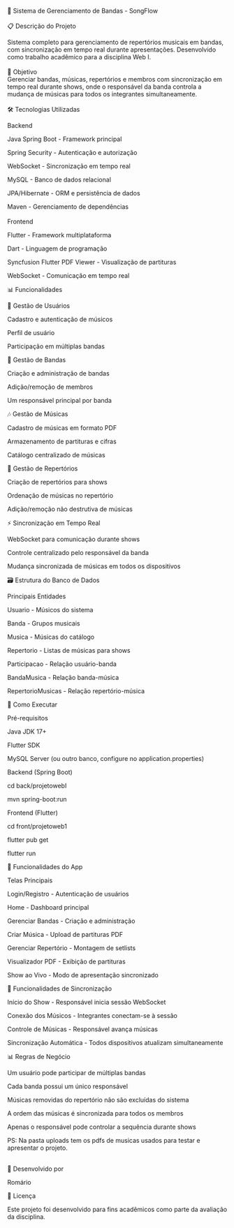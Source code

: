 🎵 Sistema de Gerenciamento de Bandas - SongFlow
<br>
<br>
📋 Descrição do Projeto

Sistema completo para gerenciamento de repertórios musicais em bandas, com sincronização em tempo real durante apresentações. Desenvolvido como trabalho acadêmico para a disciplina Web I.
<br>
<br>
🎯 Objetivo
<br>
Gerenciar bandas, músicas, repertórios e membros com sincronização em tempo real durante shows, onde o responsável da banda controla a mudança de músicas para todos os integrantes simultaneamente.
<br>
<br>
🛠️ Tecnologias Utilizadas

Backend

Java Spring Boot - Framework principal

Spring Security - Autenticação e autorização

WebSocket - Sincronização em tempo real

MySQL - Banco de dados relacional

JPA/Hibernate - ORM e persistência de dados

Maven - Gerenciamento de dependências
<br>
<br>
Frontend

Flutter - Framework multiplataforma

Dart - Linguagem de programação

Syncfusion Flutter PDF Viewer - Visualização de partituras

WebSocket - Comunicação em tempo real



📊 Funcionalidades


👤 Gestão de Usuários

Cadastro e autenticação de músicos

Perfil de usuário

Participação em múltiplas bandas


🎸 Gestão de Bandas

Criação e administração de bandas

Adição/remoção de membros

Um responsável principal por banda


🎶 Gestão de Músicas

Cadastro de músicas em formato PDF

Armazenamento de partituras e cifras

Catálogo centralizado de músicas


📖 Gestão de Repertórios

Criação de repertórios para shows

Ordenação de músicas no repertório

Adição/remoção não destrutiva de músicas


⚡ Sincronização em Tempo Real

WebSocket para comunicação durante shows

Controle centralizado pelo responsável da banda

Mudança sincronizada de músicas em todos os dispositivos


🗃️ Estrutura do Banco de Dados

Principais Entidades

Usuario - Músicos do sistema

Banda - Grupos musicais

Musica - Músicas do catálogo

Repertorio - Listas de músicas para shows

Participacao - Relação usuário-banda

BandaMusica - Relação banda-música

RepertorioMusicas - Relação repertório-música



🚀 Como Executar


Pré-requisitos

Java JDK 17+

Flutter SDK

MySQL Server (ou outro banco, configure no application.properties)



Backend (Spring Boot)

cd back/projetowebI

mvn spring-boot:run


Frontend (Flutter)

cd front/projetoweb1

flutter pub get

flutter run


📱 Funcionalidades do App


Telas Principais

Login/Registro - Autenticação de usuários

Home - Dashboard principal

Gerenciar Bandas - Criação e administração

Criar Música - Upload de partituras PDF

Gerenciar Repertório - Montagem de setlists

Visualizador PDF - Exibição de partituras

Show ao Vivo - Modo de apresentação sincronizado



🎨 Funcionalidades de Sincronização

Início do Show - Responsável inicia sessão WebSocket

Conexão dos Músicos - Integrantes conectam-se à sessão

Controle de Músicas - Responsável avança músicas

Sincronização Automática - Todos dispositivos atualizam simultaneamente



📊 Regras de Negócio

Um usuário pode participar de múltiplas bandas

Cada banda possui um único responsável

Músicas removidas do repertório não são excluídas do sistema

A ordem das músicas é sincronizada para todos os membros

Apenas o responsável pode controlar a sequência durante shows



PS: Na pasta uploads tem os pdfs de musicas usados para testar e apresentar o projeto.
<br>
<br>

👥 Desenvolvido por

Romário
<br>

📄 Licença
<br>

Este projeto foi desenvolvido para fins acadêmicos como parte da avaliação da disciplina.
